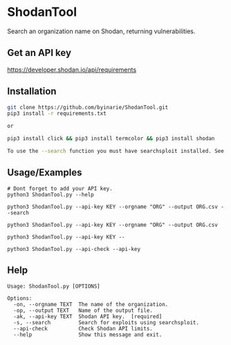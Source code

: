 # ShodanTool

Search an organization name on Shodan, returning vulnerabilities.

## Get an API key

https://developer.shodan.io/api/requirements

## Installation

```bash
git clone https://github.com/byinarie/ShodanTool.git
pip3 install -r requirements.txt

or

pip3 install click && pip3 install termcolor && pip3 install shodan

To use the --search function you must have searchsploit installed. See: https://gitlab.com/exploit-database/exploitdb
```

## Usage/Examples

```
# Dont forget to add your API key.
python3 ShodanTool.py --help

python3 ShodanTool.py --api-key KEY --orgname "ORG" --output ORG.csv --search 

python3 ShodanTool.py --api-key KEY --orgname "ORG" --output ORG.csv

python3 ShodanTool.py --api-key KEY --

python3 ShodanTool.py --api-check --api-key 
```

## Help

```
Usage: ShodanTool.py [OPTIONS]

Options:
  -on, --orgname TEXT  The name of the organization.
  -op, --output TEXT   Name of the output file.
  -ak, --api-key TEXT  Shodan API key.  [required]
  -s, --search         Search for exploits using searchsploit.
  --api-check          Check Shodan API limits.
  --help               Show this message and exit.
 ```
